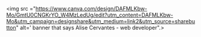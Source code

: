 <img src ="https://www.canva.com/design/DAFMLKbw-Mo/GmtU0CNGKrYO_W4MzLedUg/edit?utm_content=DAFMLKbw-Mo&utm_campaign=designshare&utm_medium=link2&utm_source=sharebutton" alt=' banner that says Alise Cervantes - web developer".>
